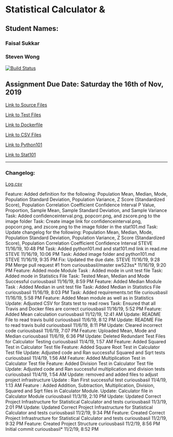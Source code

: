 # Statistical Calculator & 
## Student Names: 
### Faisal Sukkar
### Steven Wong

[![Build Status](https://travis-ci.com/curiousbasil/statscalc1.svg?branch=master)](https://travis-ci.com/curiousbasil/statscalc1)


Assignment Due Date:
Saturday the 16th of Nov, 2019
---
[Link to Source Files](/src)

[Link to Test Files](/Tests)

[Link to Dockerfile](/Dockerfile)

[Link to CSV Files](/src/CSVFiles)

[Link to Python101 ](/python101.md)

[Link to Stat101 ](/stat101.md)

---

### Changelog:
[Log.csv](./log.csv)

Feature: Added definition for the following: Population Mean, Median, Mode, Population Standard Deviation, Population Variance, Z Score (Standardized Score), Population Correlation Coefficient Confidence Interval P Value, Proportion, Sample Mean, Sample Standard Deviation, and Sample Variance Task: Added confidenceinterval.png, popcorr.png, and zscore.png to the image folder Task: Create image link for confidenceinterval.png, popcorr.png, and zscore.png to the image folder in the stat101.md Task: Update changelog for the following: Population Mean, Median, Mode, Population Standard Deviation, Population Variance, Z Score (Standardized Score), Population Correlation Coefficient Confidence Interval STEVE 11/16/19, 10:48 PM
Task: Added python101.md and stat101.md link in read.me STEVE 11/16/19, 10:06 PM
Task: Added image folder and python101.md STEVE 11/16/19, 9:35 PM
Fix: Updated the due date. STEVE 11/16/19, 9:28 PM
Merge pull request #1 from curiousbasil/master sw523ss* 11/16/19, 9:20 PM
Feature: Added mode Module Task : Added mode in unit test file Task: Added mode in Statistics File Task: Tested Mean, Median and Mode Successful curiousbasil 11/16/19, 8:59 PM
Feature: Added Median Module Task : Added Median in unit test file Task: Added Median in Statistics File curiousbasil 11/16/19, 8:03 PM
Task: Added requirements.txt file curiousbasil 11/16/19, 5:58 PM
Feature: Added Mean module as well as  in Statistics Update: Adjusted CSV for Stats test to read rows Task: Ensured that all Travis and Docker files are correct curiousbasil 11/16/19, 5:52 PM
Feature: Added Mean calculation curiousbasil 11/12/19, 12:41 AM
Update: README File to read travis build curiousbasil 11/6/19, 8:12 PM
Update: README File to read travis build curiousbasil 11/6/19, 8:11 PM
Update: Cleared incorrect code curiousbasil 11/6/19, 7:07 PM
Feature: Uploaded Mean, Mode and Median curiousbasil 11/6/19, 6:36 PM
Update: Deleted Redundant Test Files for Calculator Testing curiousbasil 11/4/19, 1:57 AM
Feature: Added Squared Test in Calculator Test file Feature: Added Square Root Test in Calculator Test file Update: Adjusted code and Ran successful Squared and Sqrt tests curiousbasil 11/4/19, 1:56 AM
Feature: Added Multiplication Test in Calculator Test file Feature: Added Division Test in Calculator Test file Update: Adjusted code and Ran successful multiplication and division tests curiousbasil 11/4/19, 1:54 AM
Update: removed and added files to adjust project infrastructure Update : Ran First successful test curiousbasil 11/4/19, 1:13 AM
Feature : Added Addition, Subtraction, Multiplication, Division, Squared and Sqrt files in Calculator Module. Update: Calculator file in Calculator Module curiousbasil 11/3/19, 2:10 PM
Update: Updated Correct Project Infrastructure for Statistical Calculator and tests curiousbasil 11/3/19, 2:01 PM
Update: Updated Correct Project Infrastructure for Statistical Calculator and tests curiousbasil 11/2/19, 9:34 PM
Feature: Created Correct Project Infrastructure for Statistical Calculator and tests curiousbasil 11/2/19, 9:32 PM
Feature: Created Project Structure curiousbasil 11/2/19, 8:56 PM
Initial commit curiousbasil* 11/2/19, 8:52 PM
